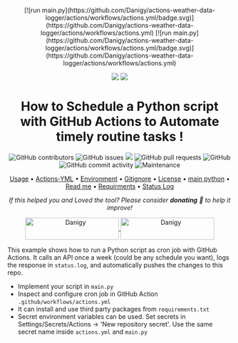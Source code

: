 
<div align="center">
  <!--- <img src="https://imgur.com/lCyX6TX.png"> -->
  <br>
  [![run main.py](https://github.com/Danigy/actions-weather-data-logger/actions/workflows/actions.yml/badge.svg)](https://github.com/Danigy/actions-weather-data-logger/actions/workflows/actions.yml)
  [![run main.py](https://github.com/Danigy/actions-weather-data-logger/actions/workflows/actions.yml/badge.svg)](https://github.com/Danigy/actions-weather-data-logger/actions/workflows/actions.yml)
  <br>
  <p>
    <img src="https://forthebadge.com/images/badges/made-with-python.svg">
    <img src="http://forthebadge.com/images/badges/built-with-love.svg">
  </p>
  <h1> How to Schedule a Python script with GitHub Actions to Automate timely routine tasks !</h1>
  <p>
    <img alt="GitHub contributors" src="https://img.shields.io/github/contributors/Danigy/actions-weather-data-logger">
    <img alt="GitHub issues" src="https://img.shields.io/github/issues/Danigy/actions-weather-data-logger">
    <img src="https://img.shields.io/badge/PRs-welcome-brightgreen.svg?style=shields">
    <img alt="GitHub pull requests" src="https://img.shields.io/github/issues-pr/Danigy/actions-weather-data-logger">
    <img alt="GitHub" src="https://img.shields.io/github/license/Danigy/actions-weather-data-logger">
    <img alt="GitHub commit activity" src="https://img.shields.io/github/commit-activity/m/Danigy/actions-weather-data-logger">
    <img alt="Maintenance" src="https://img.shields.io/maintenance/yes/2022">
  </p>
  <p align="center">
    <a href="#usage">Usage</a> •
    <a href="#actions-yml">Actions-YML</a> •
    <a href="#environment">Environment</a> •
    <a href="#gitignore">Gitignore</a> •
     <a href="#license">License</a> •
    <a href="#main-py">main python</a> •
    <a href="#readme">Read me</a> •
     <a href="#requirments">Requirments</a> •
    <a href="#status-log">Status Log</a> 
  </p>
  <p align="center">
    <i>If this helped you  and Loved the tool? Please consider <strong>donating</strong> 💸 to help it improve!</i>
    </p>

  <p align="center">
    <a href="https://www.buymeacoffee.com/dnlmd"> <img align="center" src="https://cdn.buymeacoffee.com/buttons/v2/default-yellow.png" height="50" width="210" alt="Danigy" />
    </a>
    <a href="https://www.patreon.com/user?u=84162601"> <img align="center" src="https://img.shields.io/badge/Patreon-F96854?style=for-the-badge&logo=patreon&logoColor=white" height="50" width="210" alt="Danigy" />
    </a>
  </p>
</div>

<p>

<!---
<p align="center">
    <a href='https://ko-fi.com/mouadessalim' target='_blank'><img height='30' width="115" src='https://cdn.ko-fi.com/cdn/kofi3.png?v=2' alt='Buy Coffee for mouadessalim' />
    </a>
    <a href="https://www.buymeacoffee.com/mouadessalim" target="_blank"><img src="https://cdn.buymeacoffee.com/buttons/default-orange.png" alt="Buy Me A Coffee" height="30" width="115" style="border-radius:1px" />
    </a>
  </p>
-->

This example shows how to run a Python script as cron job with GitHub Actions. It calls an API once a week (could be any schedule you want), logs the response in `status.log`, and automatically pushes the changes to this repo.

- Implement your script in `main.py`
- Inspect and configure cron job in GitHub Action `.github/workflows/actions.yml`
- It can install and use third party packages from `requirements.txt`
- Secret environment variables can be used. Set secrets in Settings/Secrets/Actions -> 'New repository secret'. 
  Use the same secret name inside `actions.yml` and `main.py`
